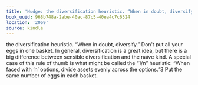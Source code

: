```yaml
---
title: 'Nudge: the diversification heuristic. “When in doubt, diversify.” D…'
book_uuid: 968b748a-2abe-40ac-87c5-40ea4c7c6524
location: '2069'
source: kindle
---
```


the diversification heuristic. “When in doubt, diversify.” Don’t put all your eggs in one basket. In general, diversification is a great idea, but there is a big difference between sensible diversification and the naïve kind. A special case of this rule of thumb is what might be called the “1/n” heuristic: “When faced with ‘n’ options, divide assets evenly across the options.”3 Put the same number of eggs in each basket.